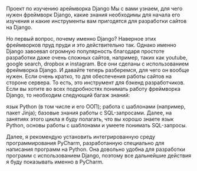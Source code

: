 Проект по изучению aреймворка Django Мы с вами узнаем, для чего нужен фреймворк Django, какие знания необходимы для начала его изучения и какие инструменты вам пригодятся для разработки сайтов на Django.

Но первый вопрос, почему именно Django? Наверное этих фреймворков пруд пруди и это действительно так. Однако именно Django завоевал огромную популярность благодаря простоте разработки даже очень сложных сайтов, например, таких как youtube, google search, dropbox и instagram. Все они сделаны с использованием фреймворка Django. И давайте теперь разберемся, для чего он вообще нужен. Если очень кратко, то для обеспечения работы сайтов на стороне сервера. То есть, это инструмент для бэкенд разработчиков. Если вы хотите во всех подробностях понимать работу фреймворка Django, то необходим следующий багаж знаний:

язык Python (в том числе и его ООП); работа с шаблонами (например, пакет Jinja); базовые знания работы с SQL-запросами. Далее, на занятиях этого цикла я буду полагать, что вы хорошо знаете язык Python, основы работы с шаблонами и умеете понимать SQL-запросы.

Далее, я рекомендую установить интегрированную среду программирования PyCharm, разработанную специально для написания программ на Python. Она довольно удобна для разработки программ с использованием Django, поэтому все дальнейшие действия я буду показывать именно в PyCharm.
